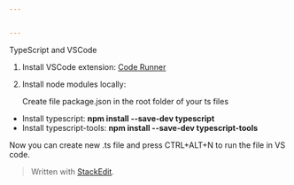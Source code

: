 ```yaml
---


---
```


<p>TypeScript and VSCode</p>
<ol>
<li>
<p>Install VSCode extension: <a href="https://marketplace.visualstudio.com/items?itemName=formulahendry.code-runner">Code Runner</a></p>
</li>
<li>
<p>Install node modules locally:</p>
<p>Create file package.json in the root folder of your ts files</p>
</li>
</ol>
<ul>
<li>Install typescript: <strong>npm install --save-dev typescript</strong></li>
<li>Install typescript-tools: <strong>npm install --save-dev typescript-tools</strong></li>
</ul>
<p>Now you can create new .ts file and press CTRL+ALT+N to run the file in VS code.</p>
<blockquote>
<p>Written with <a href="https://stackedit.io/">StackEdit</a>.</p>
</blockquote>

